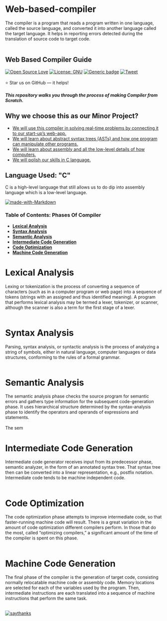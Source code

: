 # Web-based-compiler
The compiler is a program that reads a program written in one language, called the source language, and converted it into another language called the target language. It helps in reporting errors detected during the translation of source code to target code. <br><br>
 
  
  ## Web Based Compiler Guide
  [![Open Source Love](https://badges.frapsoft.com/os/v1/open-source.svg?v=103)](https://github.com/KrishanR-123/Web-based-compiler/)
  [![License: GNU](https://img.shields.io/badge/License-GNU-orange.svg)](https://github.com/KrishanR-123/Web-based-compiler/blob/master/LICENSE)
  [![Generic badge](https://img.shields.io/badge/Contributions-All-blue.svg)](https://github.com/KrishanR-123/Web-based-compiler/graphs/contributors)
  [![Tweet](https://img.shields.io/twitter/url/http/shields.io.svg?style=social)](https://twitter.com/intent/tweet?text=A%20Compiler%20made%20by%20students%20of%20UPES%20as%20their%20Minor%20Project.%20Check%204&url=https://github.com/KrishanR-123/Web-based-compiler&hashtags=web-based-compiler,compiler-building,compiler,upes,DevOpsAtUPES,opensource,womenintech)
  <br><br>
  :star: Star us on GitHub — it helps!<br><br>
  ***This repository walks you through the process of making Compiler from Scratch.***
## Why we choose this as our Minor Project?<br>
  - [We will use this compiler in solving real-time problems by connecting it to our start-up’s web-app.]()
  - [We will learn about abstract syntax trees (ASTs) and how one program can manipulate other programs.]()
  - [We will learn about assembly and all the low-level details of how computers.]()
  - [We will polish our skills in C language.]()
	    
## Language Used: "C"
C is a high-level language that still allows us to do dip into assembly language which is a low-level language.
	       
[![made-with-Markdown](https://img.shields.io/badge/Made%20with-Markdown-yellow.svg)](https://github.com/KrishanR-123/Web-based-compiler)
		 
### Table of Contents: Phases Of Compiler
   - **[Lexical Analysis](#lexical-analysis)**<br>
   - **[Syntax Analysis](#syntax-analysis)**<br>
   - **[Semantic Analysis](#semantic-analysis)**<br>
   - **[Intermediate Code Generation](#intermediate-code-generation)**<br>
   - **[Code Optimization](#code-optimization)**<br>
   - **[Machine Code Generation](#machine-code-generation)**<br>

# Lexical Analysis<br>
Lexing or tokenization is the process of converting a sequence of characters (such as in a computer program or web page) into a sequence of tokens (strings with an assigned and thus identified meaning). A program that performs lexical analysis may be termed a lexer, tokenizer, or scanner, although the scanner is also a term for the first stage of a lexer.<br><br>

# Syntax Analysis<br>
Parsing, syntax analysis, or syntactic analysis is the process of analyzing a string of symbols, either in natural language, computer languages or data structures, conforming to the rules of a formal grammar. <br><br>

# Semantic Analysis<br>
The semantic analysis phase checks the source program for semantic errors and gathers type information for the subsequent code-generation phase. It uses hierarchical structure determined by the syntax-analysis phase to identify the operators and operands of expressions and statements.<br><br>The sem


# Intermediate Code Generation<br>
Intermediate code generator receives input from its predecessor phase, semantic analyzer, in the form of an annotated syntax tree. That syntax tree then can be converted into a linear representation, e.g., postfix notation. Intermediate code tends to be machine independent code.<br><br>

# Code Optimization<br>
The code optimization phase attempts to improve intermediate code, so that faster-running machine code will result. There is a great variation in the amount of code optimization different compilers perform. In those that do the most, called “optimizing compilers,” a significant amount of the time of the compiler is spent on this phase.<br><br>

# Machine Code Generation<br>
The final phase of the compiler is the generation of target code, consisting normally relocatable machine code or assembly code. Memory locations are selected for each of the variables used by the program. Then, intermediate instructions are each translated into a sequence of machine instructions that perform the same task.<br><br>

[![saythanks](https://img.shields.io/badge/say-thanks-ff69b4.svg)](https://github.com/KrishanR-123/Web-based-compiler)
